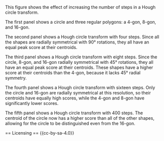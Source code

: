 This figure shows the effect of increasing the number of steps in a Hough circle transform.  

The first panel shows a circle and three regular polygons: a 4-gon, 8-gon, and 16-gon.  

The second panel shows a Hough circle transform with four steps.  Since all the shapes are radially symmetrical with 90° rotations, they all have an equal peak score at their centroids.

The third panel shows a Hough circle transform with eight steps.  Since the circle, 8-gon, and 16-gon radially symmetrical with 45° rotations, they all have an equal peak score at their centroids.  These shapes have a higher score at their centroids than the 4-gon, because it lacks 45° radial symmetry.

The fourth panel shows a Hough circle transform with sixteen steps.  Only the circle and 16-gon are radially symmetrical at this resolution, so their centroids have equally high scores, while the 4-gon and 8-gon have significantly lower scores.

The fifth panel shows a Hough circle transform with 400 steps. The centroid of the circle now has a higher score than all of the other shapes, allowing for the circle to be distinguished even from the 16-gon.

== Licensing ==
{{cc-by-sa-4.0}}
